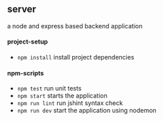 server
------

a node and express based backend application

#### project-setup

- `npm install` install project dependencies 

#### npm-scripts

- `npm test` run unit tests
- `npm start` starts the application
- `npm run lint` run jshint syntax check
- `npm run dev` start the application using nodemon
